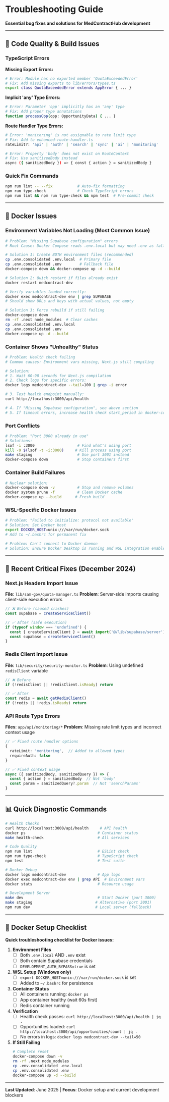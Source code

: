 # Troubleshooting Guide

**Essential bug fixes and solutions for MedContractHub development**

---

## 🔧 Code Quality & Build Issues

### **TypeScript Errors**

**Missing Export Errors:**
```bash
# Error: Module has no exported member 'QuotaExceededError'
# Fix: Add missing exports to lib/errors/types.ts
export class QuotaExceededError extends AppError { ... }
```

**Implicit 'any' Type Errors:**
```bash
# Error: Parameter 'opp' implicitly has an 'any' type
# Fix: Add proper type annotations
function processOpp(opp: OpportunityData) { ... }
```

**Route Handler Type Errors:**
```bash
# Error: 'monitoring' is not assignable to rate limit type
# Fix: Add to enhanced-route-handler.ts
rateLimit?: 'api' | 'auth' | 'search' | 'sync' | 'ai' | 'monitoring'

# Error: Property 'body' does not exist on RouteContext
# Fix: Use sanitizedBody instead
async ({ sanitizedBody }) => { const { action } = sanitizedBody }
```

### **Quick Fix Commands**
```bash
npm run lint -- --fix           # Auto-fix formatting
npm run type-check              # Check TypeScript errors
npm run lint && npm run type-check && npm test  # Pre-commit check
```

---

## 🐳 Docker Issues

### **Environment Variables Not Loading (Most Common Issue)**
```bash
# Problem: "Missing Supabase configuration" errors
# Root Cause: Docker Compose reads .env.local but may need .env as fallback

# Solution 1: Create BOTH environment files (recommended)
cp .env.consolidated .env.local  # Primary file
cp .env.consolidated .env        # Fallback file
docker-compose down && docker-compose up -d --build

# Solution 2: Quick restart if files already exist
docker restart medcontract-dev

# Verify variables loaded correctly:
docker exec medcontract-dev env | grep SUPABASE
# Should show URLs and keys with actual values, not empty

# Solution 3: Force rebuild if still failing
docker-compose down
rm -rf .next node_modules  # Clear caches
cp .env.consolidated .env.local
cp .env.consolidated .env
docker-compose up -d --build
```

### **Container Shows "Unhealthy" Status**
```bash
# Problem: Health check failing
# Common causes: Environment vars missing, Next.js still compiling

# Solution:
# 1. Wait 60-90 seconds for Next.js compilation
# 2. Check logs for specific errors:
docker logs medcontract-dev --tail=100 | grep -i error

# 3. Test health endpoint manually:
curl http://localhost:3000/api/health

# 4. If "Missing Supabase configuration", see above section
# 5. If timeout errors, increase health check start_period in docker-compose.yml
```

### **Port Conflicts**
```bash
# Problem: "Port 3000 already in use"
# Solutions:
lsof -i :3000                   # Find what's using port
kill -9 $(lsof -t -i:3000)     # Kill process using port
make staging                    # Use port 3001 instead
docker-compose down             # Stop containers first
```

### **Container Build Failures**
```bash
# Nuclear solution:
docker-compose down -v          # Stop and remove volumes
docker system prune -f          # Clean Docker cache
docker-compose up --build      # Fresh build
```

### **WSL-Specific Docker Issues**
```bash
# Problem: "Failed to initialize: protocol not available"
# Solution: Set Docker host
export DOCKER_HOST=unix:///var/run/docker.sock
# Add to ~/.bashrc for permanent fix

# Problem: Can't connect to Docker daemon
# Solution: Ensure Docker Desktop is running and WSL integration enabled
```

---

## 🔧 Recent Critical Fixes (December 2024)

### **Next.js Headers Import Issue**
**File**: `lib/sam-gov/quota-manager.ts`
**Problem**: Server-side imports causing client-side execution errors

```typescript
// ❌ Before (caused crashes)
const supabase = createServiceClient()

// ✅ After (safe execution)
if (typeof window === 'undefined') {
  const { createServiceClient } = await import('@/lib/supabase/server')
  const supabase = createServiceClient()
}
```

### **Redis Client Import Issue**
**File**: `lib/security/security-monitor.ts`
**Problem**: Using undefined `redisClient` variable

```typescript
// ❌ Before
if (!redisClient || !redisClient.isReady) return

// ✅ After  
const redis = await getRedisClient()
if (!redis || !redis.isReady) return
```

### **API Route Type Errors**
**Files**: `app/api/monitoring/*`
**Problem**: Missing rate limit types and incorrect context usage

```typescript
// ✅ Fixed route handler options
{
  rateLimit: 'monitoring',  // Added to allowed types
  requireAuth: false
}

// ✅ Fixed context usage
async ({ sanitizedBody, sanitizedQuery }) => {
  const { action } = sanitizedBody  // Not 'body'
  const param = sanitizedQuery?.param  // Not 'searchParams'
}
```

---

## 📊 Quick Diagnostic Commands

```bash
# Health Checks
curl http://localhost:3000/api/health     # API health
docker ps                                # Container status
make health-check                        # All services

# Code Quality
npm run lint                             # ESLint check
npm run type-check                       # TypeScript check
npm test                                 # Test suite

# Docker Debug
docker logs medcontract-dev              # App logs
docker exec medcontract-dev env | grep API  # Environment vars
docker stats                             # Resource usage

# Development Server
make dev                                 # Start Docker (port 3000)
make staging                            # Alternative (port 3001)
npm run dev                             # Local server (fallback)
```

---

## 🐳 Docker Setup Checklist

**Quick troubleshooting checklist for Docker issues:**

1. **Environment Files**
   - [ ] Both `.env.local` AND `.env` exist
   - [ ] Both contain Supabase credentials
   - [ ] `DEVELOPMENT_AUTH_BYPASS=true` is set

2. **WSL Setup (Windows only)**
   - [ ] `export DOCKER_HOST=unix:///var/run/docker.sock` is set
   - [ ] Added to `~/.bashrc` for persistence

3. **Container Status**
   - [ ] All containers running: `docker ps`
   - [ ] App container healthy (wait 60s first)
   - [ ] Redis container running

4. **Verification**
   - [ ] Health check passes: `curl http://localhost:3000/api/health | jq .`
   - [ ] Opportunities loaded: `curl http://localhost:3000/api/opportunities/count | jq .`
   - [ ] No errors in logs: `docker logs medcontract-dev --tail=50`

5. **If Still Failing**
   ```bash
   # Complete reset
   docker-compose down -v
   rm -rf .next node_modules
   cp .env.consolidated .env.local
   cp .env.consolidated .env
   docker-compose up -d --build
   ```

---

**Last Updated**: June 2025 | **Focus**: Docker setup and current development blockers